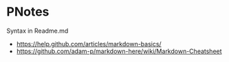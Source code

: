 PNotes
======
Syntax in Readme.md
- https://help.github.com/articles/markdown-basics/
- https://github.com/adam-p/markdown-here/wiki/Markdown-Cheatsheet
